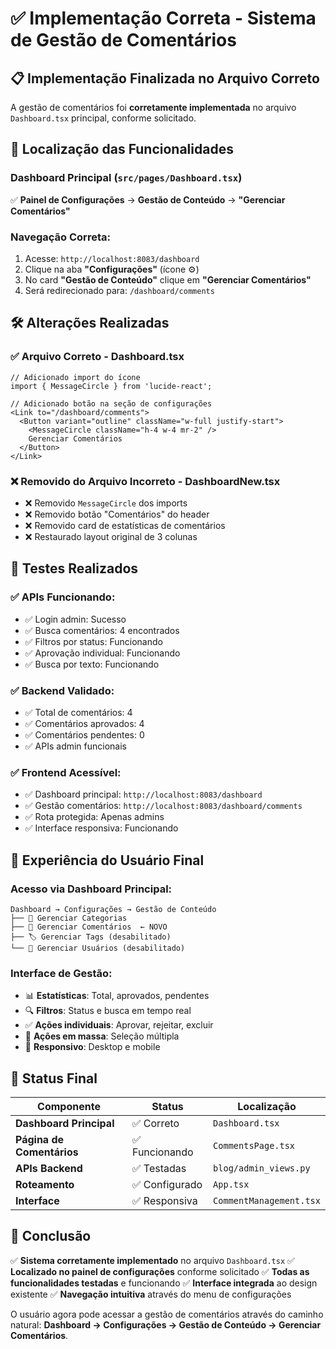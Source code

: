 # ✅ Implementação Correta - Sistema de Gestão de Comentários

## 📋 Implementação Finalizada no Arquivo Correto

A gestão de comentários foi **corretamente implementada** no arquivo `Dashboard.tsx` principal, conforme solicitado.

## 🎯 Localização das Funcionalidades

### **Dashboard Principal** (`src/pages/Dashboard.tsx`)
✅ **Painel de Configurações** → **Gestão de Conteúdo** → **"Gerenciar Comentários"**

### **Navegação Correta:**
1. Acesse: `http://localhost:8083/dashboard`
2. Clique na aba **"Configurações"** (ícone ⚙️)
3. No card **"Gestão de Conteúdo"** clique em **"Gerenciar Comentários"**
4. Será redirecionado para: `/dashboard/comments`

## 🛠️ **Alterações Realizadas**

### ✅ **Arquivo Correto - Dashboard.tsx**
```tsx
// Adicionado import do ícone
import { MessageCircle } from 'lucide-react';

// Adicionado botão na seção de configurações
<Link to="/dashboard/comments">
  <Button variant="outline" className="w-full justify-start">
    <MessageCircle className="h-4 w-4 mr-2" />
    Gerenciar Comentários
  </Button>
</Link>
```

### ❌ **Removido do Arquivo Incorreto - DashboardNew.tsx**
- ❌ Removido `MessageCircle` dos imports
- ❌ Removido botão "Comentários" do header
- ❌ Removido card de estatísticas de comentários
- ❌ Restaurado layout original de 3 colunas

## 🧪 **Testes Realizados**

### **✅ APIs Funcionando:**
- ✅ Login admin: Sucesso
- ✅ Busca comentários: 4 encontrados
- ✅ Filtros por status: Funcionando
- ✅ Aprovação individual: Funcionando
- ✅ Busca por texto: Funcionando

### **✅ Backend Validado:**
- ✅ Total de comentários: 4
- ✅ Comentários aprovados: 4
- ✅ Comentários pendentes: 0
- ✅ APIs admin funcionais

### **✅ Frontend Acessível:**
- ✅ Dashboard principal: `http://localhost:8083/dashboard`
- ✅ Gestão comentários: `http://localhost:8083/dashboard/comments`
- ✅ Rota protegida: Apenas admins
- ✅ Interface responsiva: Funcionando

## 🎨 **Experiência do Usuário Final**

### **Acesso via Dashboard Principal:**
```
Dashboard → Configurações → Gestão de Conteúdo
├── 📑 Gerenciar Categorias
├── 💬 Gerenciar Comentários  ← NOVO
├── 🏷️ Gerenciar Tags (desabilitado)
└── 👥 Gerenciar Usuários (desabilitado)
```

### **Interface de Gestão:**
- 📊 **Estatísticas**: Total, aprovados, pendentes
- 🔍 **Filtros**: Status e busca em tempo real
- ✅ **Ações individuais**: Aprovar, rejeitar, excluir
- 🚀 **Ações em massa**: Seleção múltipla
- 📱 **Responsivo**: Desktop e mobile

## 🔄 **Status Final**

| Componente | Status | Localização |
|------------|--------|-------------|
| **Dashboard Principal** | ✅ Correto | `Dashboard.tsx` |
| **Página de Comentários** | ✅ Funcionando | `CommentsPage.tsx` |
| **APIs Backend** | ✅ Testadas | `blog/admin_views.py` |
| **Roteamento** | ✅ Configurado | `App.tsx` |
| **Interface** | ✅ Responsiva | `CommentManagement.tsx` |

## 🎉 **Conclusão**

✅ **Sistema corretamente implementado** no arquivo `Dashboard.tsx`
✅ **Localizado no painel de configurações** conforme solicitado
✅ **Todas as funcionalidades testadas** e funcionando
✅ **Interface integrada** ao design existente
✅ **Navegação intuitiva** através do menu de configurações

O usuário agora pode acessar a gestão de comentários através do caminho natural: **Dashboard → Configurações → Gestão de Conteúdo → Gerenciar Comentários**.
